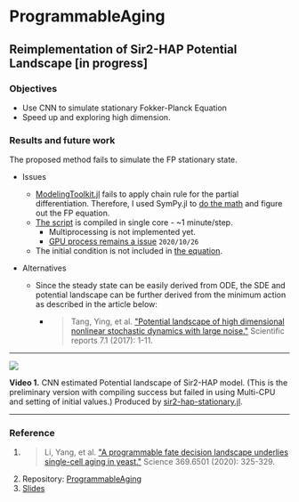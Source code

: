 # ProgrammableAging



## Reimplementation of Sir2-HAP Potential Landscape [in progress]


### Objectives

- Use  CNN to simulate stationary  Fokker-Planck Equation
- Speed up and exploring high dimension.


### Results and future work

The proposed method fails to simulate the FP stationary state.

- Issues
    - [ModelingToolkit.jl](https://mtk.sciml.ai/stable/) fails to apply chain rule for the partial differentiation. Therefore, I used SymPy.jl to [do the math](https://github.com/stevengogogo/ProgrammableAging/blob/c26c36bfa17dd34a35d8b674f8ca8af0a60953e4/src/sir2-hap-stationary.jl#L51) and figure out the FP equation.
    - [The script](https://github.com/stevengogogo/ProgrammableAging/blob/c26c36bfa17dd34a35d8b674f8ca8af0a60953e4/src/sir2-hap-stationary.jl) is compiled in single core - ~1 minute/step. 
        - Multiprocessing is not implemented yet.
        - [GPU process remains a issue](https://github.com/SciML/NeuralPDE.jl/issues/141) `2020/10/26`
    - The initial condition is not included in [the equation](https://github.com/stevengogogo/ProgrammableAging/blob/c26c36bfa17dd34a35d8b674f8ca8af0a60953e4/src/sir2-hap-stationary.jl#L65).


- Alternatives
    - Since the steady state can be easily derived from ODE, the SDE and potential landscape can be further derived from the minimum action as described in the article below:
        - > Tang, Ying, et al. ["Potential landscape of high dimensional nonlinear stochastic dynamics with large noise."](https://www.nature.com/articles/s41598-017-15889-2) Scientific reports 7.1 (2017): 1-11.

---

![]("https://imgur.com/abJpq67.gif")

**Video 1.** CNN estimated Potential landscape of Sir2-HAP model. (This is the preliminary version with compiling success but failed in using Multi-CPU and setting of initial values.) Produced by [sir2-hap-stationary.jl](https://github.com/stevengogogo/ProgrammableAging/blob/main/src/sir2-hap-stationary.jl).

---

### Reference
1. > Li, Yang, et al. ["A programmable fate decision landscape underlies single-cell aging in yeast."](https://science.sciencemag.org/content/369/6501/325) Science 369.6501 (2020): 325-329.
2. Repository: [ProgrammableAging](https://github.com/stevengogogo/ProgrammableAging)
3. [Slides](https://drive.google.com/file/d/1Fl3OGAg8WRCwlVqIRpAy9ERsougJxvxi/view?usp=sharing)
